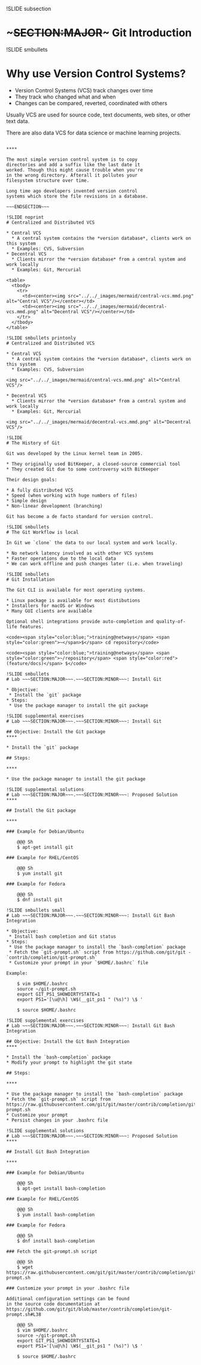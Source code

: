 !SLIDE subsection
# ~~~SECTION:MAJOR~~~ Git Introduction

!SLIDE smbullets
# Why use Version Control Systems?

* Version Control Systems (VCS) track changes over time
* They track who changed what and when
* Changes can be compared, reverted, coordinated with others

Usually VCS are used for source code, text documents, web sites, or other text data.

There are also data VCS for data science or machine learning projects.

~~~SECTION:handouts~~~

****

The most simple version control system is to copy
directories and add a suffix like the last date it
worked. Though this might cause trouble when you're
in the wrong directory. Afterall it pollutes your
filesystem structure over time.

Long time ago developers invented version control
systems which store the file revisions in a database.

~~~ENDSECTION~~~

!SLIDE noprint
# Centralized and Distributed VCS

* Central VCS
  * A central system contains the *version database*, clients work on this system
  * Examples: CVS, Subversion
* Decentral VCS
  * Clients mirror the *version database* from a central system and work locally
  * Examples: Git, Mercurial

<table>
  <tbody>
    <tr>
      <td><center><img src="../../_images/mermaid/central-vcs.mmd.png" alt="Central VCS"/></center></td>
      <td><center><img src="../../_images/mermaid/decentral-vcs.mmd.png" alt="Decentral VCS"/></center></td>
    </tr>
  </tbody>
</table>

!SLIDE smbullets printonly
# Centralized and Distributed VCS

* Central VCS
  * A central system contains the *version database*, clients work on this system
  * Examples: CVS, Subversion

<img src="../../_images/mermaid/central-vcs.mmd.png" alt="Central VCS"/>

* Decentral VCS
  * Clients mirror the *version database* from a central system and work locally
  * Examples: Git, Mercurial

<img src="../../_images/mermaid/decentral-vcs.mmd.png" alt="Decentral VCS"/>

!SLIDE
# The History of Git

Git was developed by the Linux kernel team in 2005.

* They originally used BitKeeper, a closed-source commercial tool
* They created Git due to some controversy with BitKeeper

Their design goals:

* A fully distributed VCS
* Speed (when working with huge numbers of files)
* Simple design
* Non-linear development (branching)

Git has become a de facto standard for version control.

!SLIDE smbullets
# The Git Workflow is local

In Git we `clone` the data to our local system and work locally.

* No network latency involved as with other VCS systems
* Faster operations due to the local data
* We can work offline and push changes later (i.e. when traveling)

!SLIDE smbullets
# Git Installation

The Git CLI is available for most operating systems.

* Linux package is available for most distibutions
* Installers for macOS or Windows
* Many GUI clients are available

Optional shell integrations provide auto-completion and quality-of-life features.

<code><span style="color:blue;">training@netways</span> <span style="color:green">~</span>$</span> cd repository</code>

<code><span style="color:blue;">training@netways</span> <span style="color:green">~/repository</span> <span style="color:red">(feature/docs)</span> $</code>

!SLIDE smbullets
# Lab ~~~SECTION:MAJOR~~~.~~~SECTION:MINOR~~~: Install Git

* Objective:
 * Install the `git` package
* Steps:
 * Use the package manager to install the git package

!SLIDE supplemental exercises
# Lab ~~~SECTION:MAJOR~~~.~~~SECTION:MINOR~~~: Install Git

## Objective: Install the Git package
****

* Install the `git` package

## Steps:

****

* Use the package manager to install the git package

!SLIDE supplemental solutions
# Lab ~~~SECTION:MAJOR~~~.~~~SECTION:MINOR~~~: Proposed Solution
****

## Install the Git package

****

### Example for Debian/Ubuntu

    @@@ Sh
    $ apt-get install git

### Example for RHEL/CentOS

    @@@ Sh
    $ yum install git

### Example for Fedora

    @@@ Sh
    $ dnf install git

!SLIDE smbullets small
# Lab ~~~SECTION:MAJOR~~~.~~~SECTION:MINOR~~~: Install Git Bash Integration

* Objective:
 * Install bash completion and Git status
* Steps:
 * Use the package manager to install the `bash-completion` package
 * Fetch the `git-prompt.sh` script from https://github.com/git/git - `contrib/completion/git-prompt.sh`
 * Customize your prompt in your `$HOME/.bashrc` file

Example:

    $ vim $HOME/.bashrc
    source ~/git-prompt.sh
    export GIT_PS1_SHOWDIRTYSTATE=1
    export PS1='[\u@\h] \W$(__git_ps1 " (%s)") \$ '

    $ source $HOME/.bashrc

!SLIDE supplemental exercises
# Lab ~~~SECTION:MAJOR~~~.~~~SECTION:MINOR~~~: Install Git Bash Integration

## Objective: Install the Git Bash Integration
****

* Install the `bash-completion` package
* Modify your prompt to highlight the git state

## Steps:

****

* Use the package manager to install the `bash-completion` package
* Fetch the `git-prompt.sh` script from https://raw.githubusercontent.com/git/git/master/contrib/completion/git-prompt.sh
* Customize your prompt
* Persist changes in your .bashrc file

!SLIDE supplemental solutions
# Lab ~~~SECTION:MAJOR~~~.~~~SECTION:MINOR~~~: Proposed Solution
****

## Install Git Bash Integration

****

### Example for Debian/Ubuntu

    @@@ Sh
    $ apt-get install bash-completion

### Example for RHEL/CentOS

    @@@ Sh
    $ yum install bash-completion

### Example for Fedora

    @@@ Sh
    $ dnf install bash-completion

### Fetch the git-prompt.sh script

    @@@ Sh
    $ wget https://raw.githubusercontent.com/git/git/master/contrib/completion/git-prompt.sh

### Customize your prompt in your .bashrc file

Additional configuration settings can be found
in the source code documentation at https://github.com/git/git/blob/master/contrib/completion/git-prompt.sh#L38

    @@@ Sh
    $ vim $HOME/.bashrc
    source ~/git-prompt.sh
    export GIT_PS1_SHOWDIRTYSTATE=1
    export PS1='[\u@\h] \W$(__git_ps1 " (%s)") \$ '

    $ source $HOME/.bashrc
